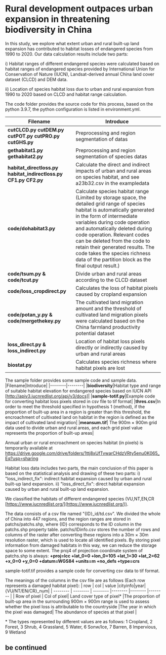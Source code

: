# Rural development outpaces urban expansion in threatening biodiversity in China

In this study, we explore what extent urban and rural built-up land expansion has contributed to habitat losses of endangered species from 1990 to 2020. Our data calculation results include two parts: 

i) Habitat ranges of different endangered species were calculated based on habitat ranges of endangered species provided by International Union for Conservation of Nature (IUCN), Landsat-derived annual China land cover dataset (CLCD) and DEM data. 

ii) Location of species habitat loss due to urban and rural expansion from 1990 to 2020 based on CLCD and habitat range calculation.

The code folder provides the source code for this process, based on the python 3.9.7, the python configuration is listed in environment.yml.

|Filename|Introduce|
|--------|--------|
|**cutCLCD.py cutDEM.py cutPOT.py cutPRO.py cutGHS.py** | Preprocessing and region segmentation of datas|
|**gethabitat1.py gethabitat2.py**|Preprocessing and region segmentation of species datas|
|**habitat_directloss.py habitat_indirectloss.py CF1.py CF2.py**|Calculate the direct and indirect impacts of urban and rural areas on species habitat, and see a23b32.csv in the exampledata|
|**code/dohabitat3.py**|Calculate species habitat range (Limited by storage space, the detailed grid range of species habitat is automatically generated in the form of intermediate variables during code operation and automatically deleted during code operation. Relevant codes can be deleted from the code to retain their generated results. The code takes the species richness data of the partition block as the final output result.)|
|**code/tsum.py & code/tcut.py**|Divide urban and rural areas according to the CLCD dataset|
|**code/loss_cropdirect.py**|Calculates the loss of habitat pixels caused by cropland expansion|
|**code/potan_y.py & code/mergethekey.py**|The cultivated land migration amount and the threshold of cultivated land migration pixels were calculated based on the China farmland productivity potential dataset|
|**loss_direct.py & loss_indirect.py**|Location of habitat loss pixels directly or indirectly caused by urban and rural areas|
|**biostat.py**|Calculates species richness where habitat pixels are lost|

The sample folder provides some sample code and sample data.
|Filename|Introduce|
|--------|--------|
|**biodiversity**|Habitat type and range of suitable habitat elevation for endangered species based on IUCN API [http://apiv3.iucnredlist.org/api/v3/docs]|
|**sample-totif.py**|Example code for converting habitat loss pixels stored in csv file to tif format|
|**thres.csv**|In order to meet the threshold specified in hypothesis 1 (method), if the proportion of built-up area in a region is greater than this threshold, the encroachment of cultivated land on habitat in the region is defined as the impact of cultivated land migration|
|**meansum.tif**| The 900m × 900m grid data used to divide urban and rural areas, and each grid pixel value represents the proportion of built-up areas|


Annual urban or rural encroachment on species habitat (in pixels) is temporarily available at
https://drive.google.com/drive/folders/1ttj8xUfTvwarCHdzVRty5enu0K065_Eq?usp=sharing

Habitat loss data includes two parts, the main conclusion of this paper is based on the statistical analysis and drawing of these two parts:
i) "loss_indirect_fix": indirect habitat expansion caused by urban and rural built-up land expansion.
ii) "loss_direct_fix": direct habitat expansion caused by urban and rural built-up land expansion.

We classified the habitats of different endangered species (VU,NT,EN,CR [https://www.iucnredlist.org/](https://www.iucnredlist.org/)).

The data consists of a csv file named "{ID}_id/td.csv". 
We divided the whole of China into 447 regions, and the region ranges are stored in patchs/patchs.shp, where {ID} corresponds to the ID column in the patchs.shp property table.
patchs/IDinfo.csv stores the number of rows and columns of the raster after converting these regions into a 30m × 30m resolution raster, which is used to locate all identified pixels.
By storing pixel information from damaged habitats in this way, we can reduce the storage space to some extent.
The proj4 of projection coordinate system of patchs.shp is always: **+proj=lcc +lat_0=0 +lon_0=105 +lat_1=30 +lat_2=62 +x_0=0 +y_0=0 +datum=WGS84 +units=m +no_defs +type=crs**

sample-totif.tif provides a sample code for converting csv data to tif format.

The meanings of the columns in the csv file are as follows (Each row represents a damaged habitat pixel):
| row     | col     | value   |cityinfo|year|{VU/NT/EN/CR}_num|
| -------- | -------- | -------- |-------- |-------- |-------- |
| Row of pixel | Col of pixel| Land cover type of pixel* |The proportion of built-up area in the surrounding 900m × 900m range is used to assess whether the pixel loss is attributable to the countryside |The year in which the pixel was damaged| The abundance of species at that pixel |

\* The types represented by different values are as follows:
1 Cropland,
2 Forest,
3 Shrub, 
4 Grassland,
5 Water,
6 Sonw/Ice, 
7 Barren, 
8 Impervious,
9 Wetland






## be continued
